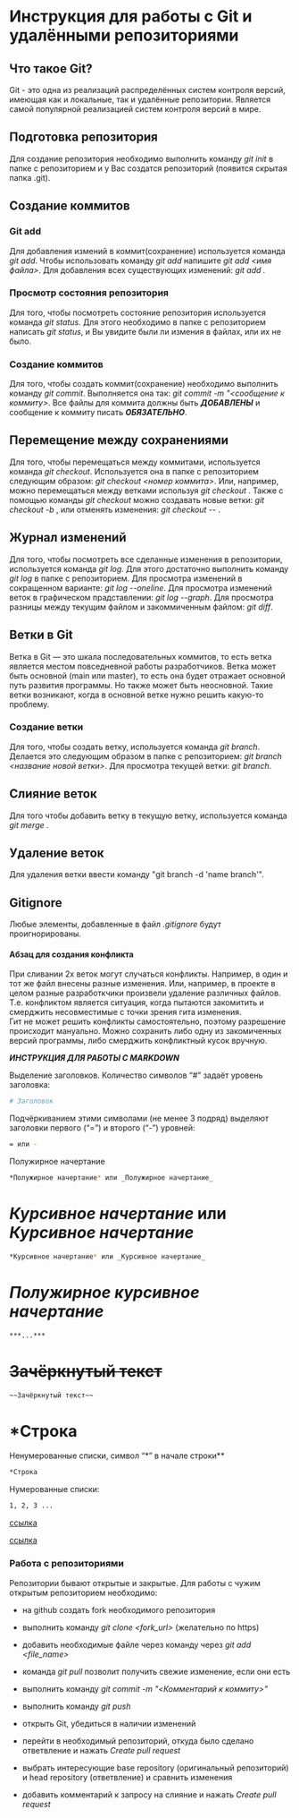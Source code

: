 # Инструкция для работы с Git и удалёнными репозиториями

## Что такое Git?
Git - это одна из реализаций распределённых систем контроля версий, имеющая как и локальные, так и удалённые репозитории. Является самой популярной реализацией систем контроля версий в мире.

## Подготовка репозитория
Для создание репозитория необходимо выполнить команду *git init*  в папке с репозиторием и у Вас создатся репозиторий (появится скрытая папка .git).

## Создание коммитов

### Git add
Для добавления измений в коммит(сохранение) используется команда *git add*. Чтобы использовать команду *git add* напишите *git add <имя файла>*.
Для добавления всех существующих изменений: *git add .*

### Просмотр состояния репозитория
Для того, чтобы посмотреть состояние репозитория используется команда *git status*. Для этого необходимо в папке с репозиторием написать *git status*, и Вы увидите были ли измения в файлах, или их не было.

### Создание коммитов
Для того, чтобы создать коммит(сохранение) необходимо выполнить команду *git commit*. Выполняется она так: *git commit -m "<сообщение к коммиту>*. Все файлы для коммита должны быть ***ДОБАВЛЕНЫ*** и сообщение к коммиту писать ***ОБЯЗАТЕЛЬНО***.

## Перемещение между сохранениями
Для того, чтобы перемещаться между коммитами, используется команда *git checkout*. Используется она в папке с репозиторием следующим образом: *git checkout <номер коммита>*. Или, например, можно перемещаться между ветками используя *git checkout <branch>*. 
Также с помощью команды *git checkout* можно создавать новые ветки:  *git checkout -b <branchname>*, или отменять изменения: *git checkout -- <file>*.

## Журнал изменений
Для того, чтобы посмотреть все сделанные изменения в репозитории, используется команда *git log*. Для этого достаточно выполнить команду *git log* в папке с репозиторием. Для просмотра изменений в сокращенном варианте: *git log --oneline*.
Для просмотра изменений веток в графическом прадставлении: *git log --graph*.
Для просмотра разницы между текущим файлом и закоммиченным файлом: *git diff*.


## Ветки в Git
Ветка в Git — это шкала последовательных коммитов, то есть ветка является местом повседневной работы разработчиков. Ветка может быть основной (main или master), то есть она будет отражает основной путь развития программы. Но также может быть неосновной. Такие ветки возникают, когда в основной ветке нужно решить какую-то проблему.

### Создание ветки
Для того, чтобы создать ветку, используется команда *git branch*. Делается это следующим образом в папке с репозиторием: *git branch <название новой ветки>*.
Для просмотра текущей ветки: *git branch*.

## Слияние веток
Для того чтобы добавить ветку в текущую ветку, используется команда *git merge <name branch>*.

## Удаление веток
Для удаления ветки ввести команду "git branch -d 'name branch'".

## Gitignore
Любые элементы, добавленные в файл *.gitignore* будут проигнорированы.

#### Абзац для создания конфликта
При сливании 2х веток могут случаться конфликты. Например, в один и тот же файл внесены разные изменения. Или, например, в проекте в целом разные разработкчики произвели удаление различных файлов. Т.е. конфликтом является ситуация, когда пытаются закомитить и смерджить несовместимые с точки зрения гита изменения.  
Гит не может решить конфликты самостоятельно, поэтому разрешение происходит мануально. Можно сохранить либо одну из закомиченных версий программы, либо смерджить конфликтный кусок вручную.

***ИНСТРУКЦИЯ ДЛЯ РАБОТЫ С MARKDOWN***

Выделение заголовков. Количество символов “#” задаёт уровень заголовка:
```sh
# Заголовок
```

 
Подчёркиванием этими символами (не менее 3 подряд) выделяют заголовки  первого (“=”) и второго (“-”) уровней:
```sh
= или -
```

Полужирное начертание 
```sh
*Полужирное начертание* или _Полужирное начертание_
```

# *Курсивное начертание* или _Курсивное начертание_
```sh
*Курсивное начертание* или _Курсивное начертание_
```

# ***Полужирное курсивное начертание***
```sh
***...***
```

# ~~Зачёркнутый текст~~ 
```sh
~~Зачёркнутый текст~~
```

# *Строка
Ненумерованные списки, символ “*” в начале строки**
```sh
*Строка
```

Нумерованные списки:
```sh
1, 2, 3 ...
```

[ссылка](https://habr.com/ru/companies/ruvds/articles/599929/#3)

[ссылка](https://learn.microsoft.com/ru-ru/contribute/content/markdown-reference)

### Работа с репозиториями

Репозитории бывают открытые и закрытые. Для работы с чужим открытым репозиторием необходимо:

- на github создать fork необходимого репозитория

- выполнить команду *git clone <fork_url>* (желательно по https)

- добавить необходимые файле через команду через *git add <file_name>*

- команда *git pull* позволит получить свежие изменение, если они есть

- выполнить команду *git commit -m "<Комментарий к коммиту>"*

- выполнить команду *git push*

- открыть Git, убедиться в наличии изменений

- перейти в необходимый репозиторий, откуда было сделано ответвление и нажать *Create pull request*

- выбрать интересующие base repository (оригинальный репозиторий) и head repository (ответвление) и сравнить изменения

- добавить комментарий к запросу на слияние и нажать *Create pull request*